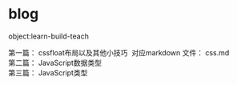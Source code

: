# blog
object:learn-build-teach

第一篇： cssfloat布局以及其他小技巧  对应markdown 文件： css.md<br>
第二篇： JavaScript数据类型<br>
第三篇： JavaScript类型<br>
